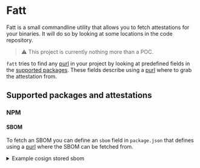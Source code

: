 # Fatt

Fatt is a small commandline utility that allows you to fetch attestations for your binaries. It will do so by looking at some locations in the code repository.

> :warning: This project is currently nothing more than a POC.

`fatt` tries to find any [purl][] in your project by looking at predefined fields in the [supported packages](#supported-packages-and-attestations). These fields describe using a [purl][] where to grab the attestation from.

## Supported packages and attestations

### NPM

#### SBOM

To fetch an SBOM you can define an `sbom` field in `package.json` that defines using a [purl][] where the SBOM can be fetched from.

<details>
  <summary>Example cosign stored sbom</summary>

  Using cosign we can leverage any [OCI registry][] to store our attestations.

  ```shell
  $ cosign upload blob -f sbom.spdx.json ghcr.io/philips-labs/fatt:example-sbom-attestation
  Uploading file from [sbom.spdx.json] to [ghcr.io/philips-labs/fatt:example-sbom-attestation] with media type [text/plain]
  File [sbom.spdx.json] is available directly at [ghcr.io/philips-labs/fatt@sha256:6cc65b2c82c2baa3391890abb8ab741efbcbc87baff3b06d5797afacb314ddd9]
  ```

  Now we can use a purl to link this attestation to our Node package.

  ```json
  {
    "name": "@philips-labs/awesome-npm",
    "sbom": "pkg:docker/philips-labs/fatt@sha256:6cc65b2c82c2baa3391890abb8ab741efbcbc87baff3b06d5797afacb314ddd9?repository_url=ghcr.io",
  }
  ```

  Using `fatt` we can now scan our project for attestations and fetch them using sget.

  ```shell
  $ sget "$(bin/fatt -p examples/awesome-npm)"
  {
    "SPDXID": "SPDXRef-DOCUMENT",
    "name": "ghcr.io/philips-labs/slsa-provenance-v0.7.2",
    "spdxVersion": "SPDX-2.2",
    "creationInfo": {
      "created": "2022-02-25T13:01:35.3837117Z",
      "creators": [
      "Organization: Anchore, Inc",
      "Tool: syft-0.38.0"
      ],
      "licenseListVersion": "3.16"
    },
    …
  ```

</details>

[purl]: https://github.com/package-url/purl-spec "A minimal specification and implementation of purl aka. a Package 'mostly universal' URL."
